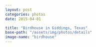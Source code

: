 ```yaml
---
layout: post
categories: photos
date: 2015-04-01

title: "Birdhouse in Giddings, Texas"
base-path: "/assets/img/photos/details"
image-name: "birdhouse"
---
```


